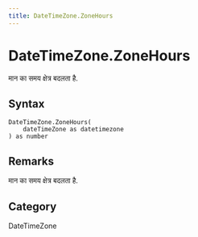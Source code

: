 ```yaml
---
title: DateTimeZone.ZoneHours
---
```


# DateTimeZone.ZoneHours


मान का समय क्षेत्र बदलता है.


## Syntax

```powerquery
DateTimeZone.ZoneHours(
    dateTimeZone as datetimezone
) as number
```


## Remarks

मान का समय क्षेत्र बदलता है.



## Category
DateTimeZone
